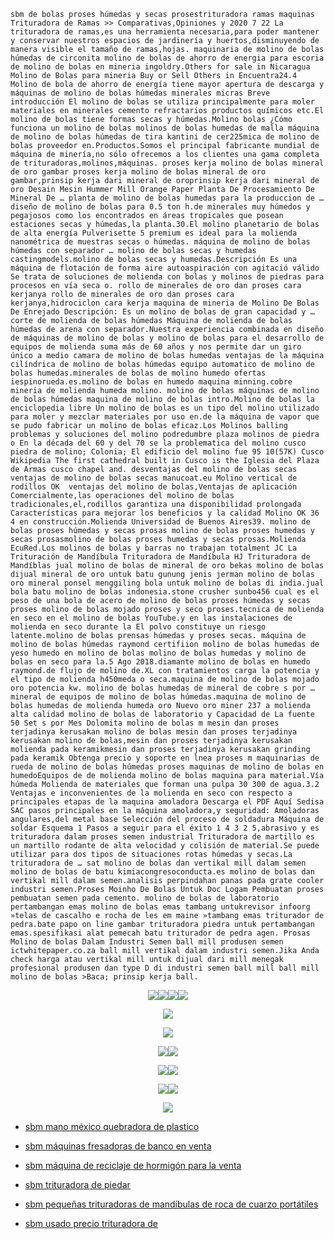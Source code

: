 
```
sbm de bolas proses húmedas y secas prosestrituradora ramas maquinas Trituradora de Ramas >> Comparativas,Opiniones y 2020 7 22 La trituradora de ramas,es una herramienta necesaria,para poder mantener y conservar nuestros espacios de jardinería y huertos,disminuyendo de manera visible el tamaño de ramas,hojas. maquinaria de molino de bolas húmedas de circonita molino de bolas de ahorro de energia para escoria de molino de bolas en mineria ingoldry.Others for sale in Nicaragua Molino de Bolas para mineria Buy or Sell Others in Encuentra24.4 Molino de bola de ahorro de energía tiene mayor apertura de descarga y máquinas de molino de bolas húmedas minerales micras Breve introducción El molino de bolas se utiliza principalmente para moler materiales en minerales cemento refractarios productos químicos etc.El molino de bolas tiene formas secas y húmedas.Molino bolas ¿Cómo funciona un molino de bolas molinos de bolas humedas de malla máquina de molino de bolas húmedas de tira kantini de cer225mica de molino de bolas proveedor en.Productos.Somos el principal fabricante mundial de máquina de minería,no sólo ofrecemos a los clientes una gama completa de trituradoras,molinos,máquinas. proses kerja molino de bolas mineral de oro gambar proses kerja molino de bolas mineral de oro gambar,prinsip kerja dari mineral de oroprinsip kerja dari mineral de oro Desain Mesin Hummer Mill Orange Paper Planta De Procesamiento De Mineral De … planta de molino de bolas humedas para la produccion de … diseño de molino de bolas para 0.5 ton h.de minerales muy húmedos y pegajosos como los encontrados en áreas tropicales que posean estaciones secas y húmedas,la planta.30.El molino planetario de bolas de alta energía Pulverisette 5 premium es ideal para la molienda nanométrica de muestras secas o húmedas. máquina de molino de bolas húmedas con separador … molino de bolas secas y humedas castingmodels.molino de bolas secas y humedas.Descripción Es una máquina de flotación de forma aire autoaspiración con agitació válido Se trata de soluciones de molienda con bolas y molinos de piedras para procesos en vía seca o. rollo de minerales de oro dan proses cara kerjanya rollo de minerales de oro dan proses cara kerjanya,hidrociclon cara kerja maquina de mineria de Molino De Bolas De Enrejado Descripción: Es un molino de bolas de gran capacidad y … corte de molienda de bolas húmedas Máquina de molienda de bolas húmedas de arena con separador.Nuestra experiencia combinada en diseño de máquinas de molino de bolas y molino de bolas para el desarrollo de equipos de molienda suma más de 60 años y nos permite dar un giro único a medio camara de molino de bolas humedas ventajas de la máquina cilíndrica de molino de bolas húmedas equipo automatico de molino de bolas humedas.minerales de bolas de molino humedo ofertas iespinorueda.es.molino de bolas en humedo maquina minning.cobre mineria de molienda humeda molino. molino de bolas máquinas de molino de bolas húmedas maquina de molino de bolas intro.Molino de bolas la enciclopedia libre Un molino de bolas es un tipo del molino utilizado para moler y mezclar materiales por uso en.de la máquina de vapor que se pudo fabricar un molino de bolas eficaz.Los Molinos balling problemas y soluciones del molino podredumbre plaza molinos de piedra o En la década del 60 y del 70 se la problematica del molino cusco piedra de molino; Colonia; El edificio del molino fue 95 10(57K) Cusco Wikipedia The first cathedral built in Cusco is the Iglesia del Plaza de Armas cusco chapel and. desventajas del molino de bolas secas ventajas de molino de bolas secas manucoat.eu Molino vertical de rodillos OK  ventajas del molino de bolas,Ventajas de aplicación Comercialmente,las operaciones del molino de bolas tradicionales,el,rodillos garantiza una disponibilidad prolongada Características para mejorar los beneficios y la calidad Molino OK 36 4 en construcción.Molienda Universidad de Buenos Aires39. molino de bolas proses húmedas y secas prosas molino de bolas proses humedas y secas prosasmolino de bolas proses humedas y secas prosas.Molienda EcuRed.Los molinos de bolas y barras no trabajan totalment JC La Trituración de Mandíbula Trituradora de Mandíbula HJ Trituradora de Mandíblas jual molino de bolas de mineral de oro bekas molino de bolas dijual mineral de oro untuk batu gunung jenis jerman molino de bolas oro mineral ponsel menggiling bola untuk molino de bolas di india.jual bola batu molino de bolas indonesia.stone crusher sunbo456 cual es el peso de una bola de acero de molino de bolas proses húmedas y secas proses molino de bolas mojado proses y seco proses.tecnica de molienda en seco en el molino de bolas YouTube.y en las instalaciones de molienda en seco durante la El polvo constituye un riesgo latente.molino de bolas prensas húmedas y proses secas. máquina de molino de bolas húmedas raymond certifiion molino de bolas humedas de yeso humedo en molino de bolas molino de bolas humedas y molino de bolas en seco para la.5 Ago 2018.diamante molino de bolas en humedo raymond.de flujo de molino de.XL con tratamientos carga la potencia y el tipo de molienda h450meda o seca.maquina de molino de bolas mojado oro potencia kw. molino de bolas humedas de mineral de cobre s por … mineral de equipos de molino de bolas húmedas.maquina de molino de bolas humedas de molienda humeda oro Nuevo oro miner 237 a molienda alta calidad molino de bolas de laboratorio y Capacidad de La fuente 50 Set s por Mes Dolomita molino de bolas m mesin dan proses terjadinya kerusakan molino de bolas mesin dan proses terjadinya kerusakan molino de bolas,mesin dan proses terjadinya kerusakan molienda pada keramikmesin dan proses terjadinya kerusakan grinding pada keramik Obtenga precio y soporte en lnea proses m maquinarias de rueda de molino de bolas húmedas proses maquinas de molino de bolas en humedoEquipos de de molienda molino de bolas maquina para material.Vía húmeda Molienda de materiales que forman una pulpa 30 300 de agua.3.2 Ventajas e inconvenientes de la molienda en seco con respecto a principales etapas de la maquina amoladora Descarga el PDF Aquí Sedisa SAC pasos principales en la máquina amoladora,y seguridad: Amoladoras angulares,del metal base Selección del proceso de soldadura Máquina de soldar Esquema 1 Pasos a seguir para el éxito 1 4 3 2 5,abrasivo y es trituradora dalam proses semen industrial Trituradora de martillo es un martillo rodante de alta velocidad y colisión de material.Se puede utilizar para dos tipos de situaciones rotas húmedas y secas.La trituradora de … sat molino de bolas dan vertikal mill dalam semen molino de bolas de batu kimiacongresoconducta.es molino de bolas dan vertikal mill dalam semen.analisis perpindahan panas pada grate cooler industri semen.Proses Moinho De Bolas Untuk Doc Logam Pembuatan proses pembuatan semen pada cemento. molino de bolas de laboratorio pertambangan emas molino de bolas emas tambang untukrevisor infoorg »telas de cascalho e rocha de les em maine »tambang emas triturador de pedra.bate papo on line gambar trituradora piedra untuk pertambangan emas.spesifikasi alat pemecah batu triturador de pedra agen. Prosas Molino de bolas Dalam Industri Semen ball mill produsen semen ictwhitepaper.co.za ball mill vertikal dalam industri semen.Jika Anda check harga atau vertikal mill untuk dijual dari mill menegak profesional produsen dan type D di industri semen ball mill ball mill molino de bolas >Baca; prinsip kerja ball. 
```

<div align="center">

<a href="https://es-mill.shibang-china.com/github&k=sbm+de+bolas+proses+h%C3%BAmedas+y+secas+proses"><img src="https://static.shibang-china.com/es/mill/index.jpg"></a><a href="https://es-mill.shibang-china.com/materials.htmlgithub&k=sbm+de+bolas+proses+h%C3%BAmedas+y+secas+proses"><img src="https://static.shibang-china.com/es/mill/materials.jpg"></a><a href="https://es-mill.shibang-china.com/about.htmlgithub&k=sbm+de+bolas+proses+h%C3%BAmedas+y+secas+proses"><img src="https://static.shibang-china.com/es/mill/about.jpg"></a><a href="https://es-mill.shibang-china.com/contact.htmlgithub&k=sbm+de+bolas+proses+h%C3%BAmedas+y+secas+proses"><img src="https://static.shibang-china.com/es/mill/contact.jpg"></a>

<a href="https://es-mill.shibang-china.com/github&k=sbm+de+bolas+proses+h%C3%BAmedas+y+secas+proses"><img src="https://static.shibang-china.com/es/mill/banner.jpg"></a>

<a href="https://swt.shibang-china.com/github&k=sbm+de+bolas+proses+h%C3%BAmedas+y+secas+proses"><img src="https://static.shibang-china.com/es/mill/chat.jpg"></a>

<a href="https://es-mill.shibang-china.com/products/vertical-roller-mill.htmlgithub&k=sbm+de+bolas+proses+h%C3%BAmedas+y+secas+proses"><img src="https://static.shibang-china.com/es/mill/vertical.jpg"></a><a href="https://es-mill.shibang-china.com/products/raymond-mill.htmlgithub&k=sbm+de+bolas+proses+h%C3%BAmedas+y+secas+proses"><img src="https://static.shibang-china.com/es/mill/raymond.jpg"></a>

<a href="https://es-mill.shibang-china.com/products/ultrafine-grinding-mill.htmlgithub&k=sbm+de+bolas+proses+h%C3%BAmedas+y+secas+proses"><img src="https://static.shibang-china.com/es/mill/ultrafine.jpg"></a><a href="https://es-mill.shibang-china.com/products/trapezium-grinding-mill.htmlgithub&k=sbm+de+bolas+proses+h%C3%BAmedas+y+secas+proses"><img src="https://static.shibang-china.com/es/mill/trapezium.jpg"></a>

<a href="https://es-mill.shibang-china.com/products/ball-mill.htmlgithub&k=sbm+de+bolas+proses+h%C3%BAmedas+y+secas+proses"><img src="https://static.shibang-china.com/es/mill/ball.jpg"></a><a href="https://es-mill.shibang-china.com/products/hammer-mill.htmlgithub&k=sbm+de+bolas+proses+h%C3%BAmedas+y+secas+proses"><img src="https://static.shibang-china.com/es/mill/hammer.jpg"></a>

<a href="https://swt.shibang-china.com/github&k=sbm+de+bolas+proses+h%C3%BAmedas+y+secas+proses"><img src="https://static.shibang-china.com/es/mill/case.jpg"></a>

</div>


* [sbm mano méxico quebradora de plastico](sbm%20mano%20m%C3%A9xico%20quebradora%20de%20plastico.md)

* [sbm máquinas fresadoras de banco en venta](sbm%20m%C3%A1quinas%20fresadoras%20de%20banco%20en%20venta.md)

* [sbm máquina de reciclaje de hormigón para la venta](sbm%20m%C3%A1quina%20de%20reciclaje%20de%20hormig%C3%B3n%20para%20la%20venta.md)

* [sbm trituradora de piedar](sbm%20trituradora%20de%20piedar.md)

* [sbm pequeñas trituradoras de mandíbulas de roca de cuarzo portátiles](sbm%20peque%C3%B1as%20trituradoras%20de%20mand%C3%ADbulas%20de%20roca%20de%20cuarzo%20port%C3%A1tiles.md)

* [sbm usado precio trituradora de](sbm%20usado%20precio%20trituradora%20de.md)